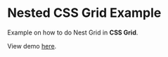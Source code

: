 # Nested CSS Grid Example

Example on how to do Nest Grid in **CSS Grid**.

View demo [here](https://davinaleong.github.io/example-css-grid-nested/).